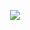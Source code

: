 <p align="center">
  <img src="https://github.com/user-attachments/assets/ccbc5241-1f22-4ae2-aba4-952e1383b8d9">
</p>
